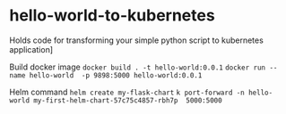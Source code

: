 # hello-world-to-kubernetes
Holds code for transforming your simple python script to kubernetes application]

Build docker image
`docker build . -t hello-world:0.0.1`
`docker run --name hello-world  -p 9898:5000 hello-world:0.0.1`


Helm command
`helm create my-flask-chart`
`k port-forward -n hello-world my-first-helm-chart-57c75c4857-rbh7p  5000:5000`


